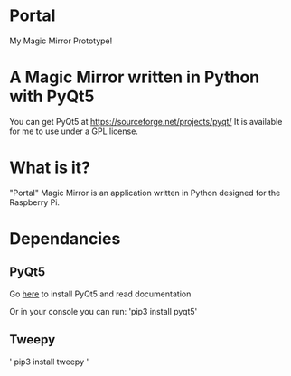 # Portal
My Magic Mirror Prototype!

# A Magic Mirror written in Python with PyQt5

You can get PyQt5 at https://sourceforge.net/projects/pyqt/
It is available for me to use under a GPL license.

# What is it?

"Portal" Magic Mirror is an application written in Python designed for the Raspberry Pi.

# Dependancies

## PyQt5

Go [here](https://www.riverbankcomputing.com/software/pyqt/download5) to install PyQt5 and read documentation

Or in your console you can run:
'pip3 install pyqt5'

## Tweepy

' pip3 install tweepy '
